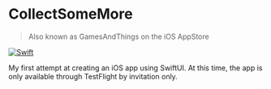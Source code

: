 # CollectSomeMore
> Also known as GamesAndThings on the iOS AppStore

[![Swift](https://github.com/AdamJ/CollectSomeMore/actions/workflows/swift.yml/badge.svg?branch=testflight)](https://github.com/AdamJ/CollectSomeMore/actions/workflows/swift.yml)

My first attempt at creating an iOS app using SwiftUI. At this time, the app is only available through TestFlight by invitation only.
